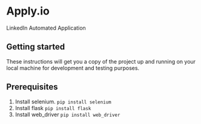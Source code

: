 # Apply.io
LinkedIn Automated Application

## Getting started
These instructions will get you a copy of the project up and running on your local machine for development and testing purposes.

## Prerequisites
1. Install selenium.
 `pip install selenium`
2. Install flask
  ``pip install flask``
3. Install web_driver
   `pip install web_driver`
